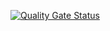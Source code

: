 ﻿[![Quality Gate Status](https://sonarqube.bvsilva.com/api/project_badges/measure?project=ApiTemplate&metric=alert_status&token=sqb_38a1eb36c33335e2ca6241d563e7bbb69bfffe5d)](https://sonarqube.bvsilva.com/dashboard?id=ApiTemplate)